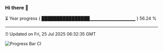 ### Hi there 👋

⏳ Year progress { ████████████████▁▁▁▁▁▁▁▁▁▁▁▁▁▁ } 56.24 %

---

⏰ Updated on Fri, 25 Jul 2025 06:32:35 GMT

![Progress Bar CI](https://github.com/liununu/liununu/workflows/Progress%20Bar%20CI/badge.svg)
